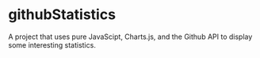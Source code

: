 # githubStatistics

A project that uses pure JavaScipt, Charts.js, and the Github API to display some interesting statistics.
